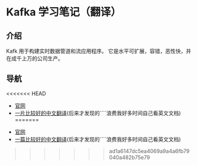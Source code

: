 # Kafka 学习笔记（翻译）

## 介绍

Kafk 用于构建实时数据管道和流应用程序。 它是水平可扩展，容错，恶性快，并在成千上万的公司生产。

## 导航

<<<<<<< HEAD
- [官网](http://kafka.apache.org/)
- [一片比较好的中文翻译](http://orchome.com/kafka/index)(后来才发现的````浪费我好多时间自己看英文文档)
=======


* [官网](http://kafka.apache.org/)
* [一篇比较好的中文翻译](http://orchome.com/kafka/index)\(后来才发现的\`\`\`\`浪费我好多时间自己看英文文档\)


>>>>>>> ad1a6147dc5ea4069a9a4a6fb79040a482b75e79

